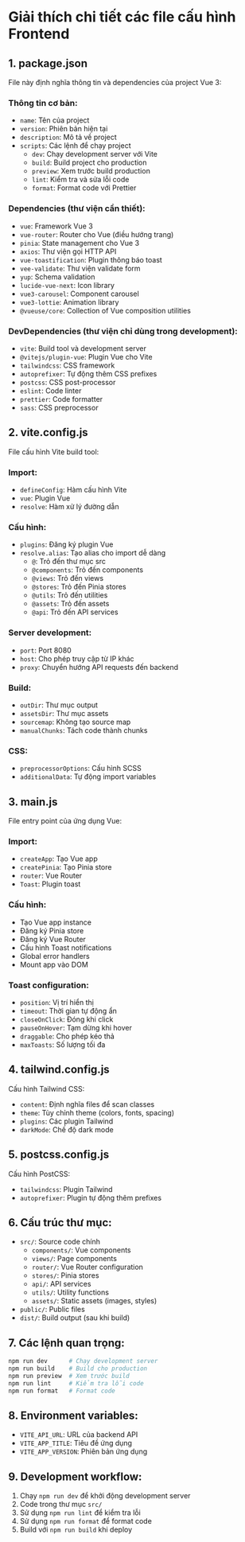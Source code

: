 # Giải thích chi tiết các file cấu hình Frontend

## 1. package.json

File này định nghĩa thông tin và dependencies của project Vue 3:

### Thông tin cơ bản:
- `name`: Tên của project
- `version`: Phiên bản hiện tại
- `description`: Mô tả về project
- `scripts`: Các lệnh để chạy project
  - `dev`: Chạy development server với Vite
  - `build`: Build project cho production
  - `preview`: Xem trước build production
  - `lint`: Kiểm tra và sửa lỗi code
  - `format`: Format code với Prettier

### Dependencies (thư viện cần thiết):
- `vue`: Framework Vue 3
- `vue-router`: Router cho Vue (điều hướng trang)
- `pinia`: State management cho Vue 3
- `axios`: Thư viện gọi HTTP API
- `vue-toastification`: Plugin thông báo toast
- `vee-validate`: Thư viện validate form
- `yup`: Schema validation
- `lucide-vue-next`: Icon library
- `vue3-carousel`: Component carousel
- `vue3-lottie`: Animation library
- `@vueuse/core`: Collection of Vue composition utilities

### DevDependencies (thư viện chỉ dùng trong development):
- `vite`: Build tool và development server
- `@vitejs/plugin-vue`: Plugin Vue cho Vite
- `tailwindcss`: CSS framework
- `autoprefixer`: Tự động thêm CSS prefixes
- `postcss`: CSS post-processor
- `eslint`: Code linter
- `prettier`: Code formatter
- `sass`: CSS preprocessor

## 2. vite.config.js

File cấu hình Vite build tool:

### Import:
- `defineConfig`: Hàm cấu hình Vite
- `vue`: Plugin Vue
- `resolve`: Hàm xử lý đường dẫn

### Cấu hình:
- `plugins`: Đăng ký plugin Vue
- `resolve.alias`: Tạo alias cho import dễ dàng
  - `@`: Trỏ đến thư mục src
  - `@components`: Trỏ đến components
  - `@views`: Trỏ đến views
  - `@stores`: Trỏ đến Pinia stores
  - `@utils`: Trỏ đến utilities
  - `@assets`: Trỏ đến assets
  - `@api`: Trỏ đến API services

### Server development:
- `port`: Port 8080
- `host`: Cho phép truy cập từ IP khác
- `proxy`: Chuyển hướng API requests đến backend

### Build:
- `outDir`: Thư mục output
- `assetsDir`: Thư mục assets
- `sourcemap`: Không tạo source map
- `manualChunks`: Tách code thành chunks

### CSS:
- `preprocessorOptions`: Cấu hình SCSS
- `additionalData`: Tự động import variables

## 3. main.js

File entry point của ứng dụng Vue:

### Import:
- `createApp`: Tạo Vue app
- `createPinia`: Tạo Pinia store
- `router`: Vue Router
- `Toast`: Plugin toast

### Cấu hình:
- Tạo Vue app instance
- Đăng ký Pinia store
- Đăng ký Vue Router
- Cấu hình Toast notifications
- Global error handlers
- Mount app vào DOM

### Toast configuration:
- `position`: Vị trí hiển thị
- `timeout`: Thời gian tự động ẩn
- `closeOnClick`: Đóng khi click
- `pauseOnHover`: Tạm dừng khi hover
- `draggable`: Cho phép kéo thả
- `maxToasts`: Số lượng tối đa

## 4. tailwind.config.js

Cấu hình Tailwind CSS:

- `content`: Định nghĩa files để scan classes
- `theme`: Tùy chỉnh theme (colors, fonts, spacing)
- `plugins`: Các plugin Tailwind
- `darkMode`: Chế độ dark mode

## 5. postcss.config.js

Cấu hình PostCSS:

- `tailwindcss`: Plugin Tailwind
- `autoprefixer`: Plugin tự động thêm prefixes

## 6. Cấu trúc thư mục:

- `src/`: Source code chính
  - `components/`: Vue components
  - `views/`: Page components
  - `router/`: Vue Router configuration
  - `stores/`: Pinia stores
  - `api/`: API services
  - `utils/`: Utility functions
  - `assets/`: Static assets (images, styles)
- `public/`: Public files
- `dist/`: Build output (sau khi build)

## 7. Các lệnh quan trọng:

```bash
npm run dev      # Chạy development server
npm run build    # Build cho production
npm run preview  # Xem trước build
npm run lint     # Kiểm tra lỗi code
npm run format   # Format code
```

## 8. Environment variables:

- `VITE_API_URL`: URL của backend API
- `VITE_APP_TITLE`: Tiêu đề ứng dụng
- `VITE_APP_VERSION`: Phiên bản ứng dụng

## 9. Development workflow:

1. Chạy `npm run dev` để khởi động development server
2. Code trong thư mục `src/`
3. Sử dụng `npm run lint` để kiểm tra lỗi
4. Sử dụng `npm run format` để format code
5. Build với `npm run build` khi deploy 